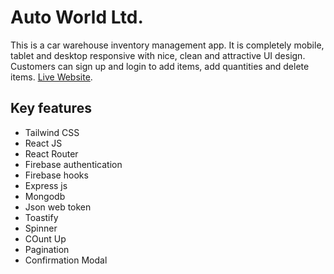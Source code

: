 # Auto World Ltd.

This is a car warehouse inventory management app. It is completely mobile, tablet and desktop responsive with nice, clean and attractive UI design. Customers can sign up and login to add items, add quantities and delete items.  [Live Website](https://auto-world-65df7.web.app).

## Key features
- Tailwind CSS
- React JS
- React Router
- Firebase authentication
- Firebase hooks
- Express js
- Mongodb
- Json web token
- Toastify
- Spinner
- COunt Up
- Pagination
- Confirmation Modal

